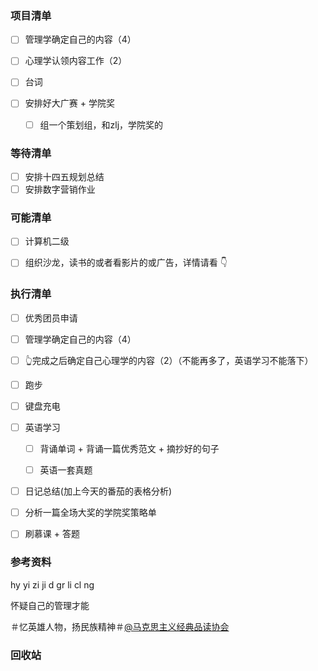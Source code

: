 ### 项目清单

- [ ] 管理学确定自己的内容（4）

- [ ] 心理学认领内容工作（2）

- [ ] 台词

- [ ] 安排好大广赛 + 学院奖

  - [ ] 组一个策划组，和zlj，学院奖的

    



### 等待清单

- [ ] 安排十四五规划总结
- [ ] 安排数字营销作业

### 可能清单

- [ ] 计算机二级

- [ ] 组织沙龙，读书的或者看影片的或广告，详情请看 👇

  


### 执行清单


- [ ] 优秀团员申请

- [ ] 管理学确定自己的内容（4）

- [ ] 👆完成之后确定自己心理学的内容（2）（不能再多了，英语学习不能落下）

- [ ] 跑步

- [ ] 键盘充电

  


- [ ] 英语学习

  - [ ] 背诵单词 + 背诵一篇优秀范文 + 摘抄好的句子

  - [ ] 英语一套真题

    

- [ ] 日记总结(加上今天的番茄的表格分析)

- [ ] 分析一篇全场大奖的学院奖策略单

- [ ] 刷慕课 + 答题

  

### 参考资料

hy yi zi ji d gr li cl ng

怀疑自己的管理才能

＃忆英雄人物，扬民族精神＃[@马克思主义经典品读协会](http://user.qzone.qq.com/3264446510) 

### 回收站

